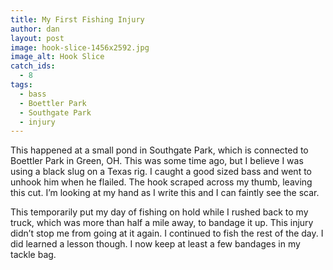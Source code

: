 ```yaml
---
title: My First Fishing Injury
author: dan
layout: post
image: hook-slice-1456x2592.jpg
image_alt: Hook Slice
catch_ids:
  - 8
tags:
  - bass
  - Boettler Park
  - Southgate Park
  - injury
---
```

This happened at a small pond in Southgate Park, which is connected to Boettler Park in Green, OH. This was some time ago, but I believe I was using a black slug on a Texas rig. I caught a good sized bass and went to unhook him when he flailed. The hook scraped across my thumb, leaving this cut. I&#8217;m looking at my hand as I write this and I can faintly see the scar.

This temporarily put my day of fishing on hold while I rushed back to my truck, which was more than half a mile away, to bandage it up. This injury didn&#8217;t stop me from going at it again. I continued to fish the rest of the day. I did learned a lesson though. I now keep at least a few bandages in my tackle bag.
